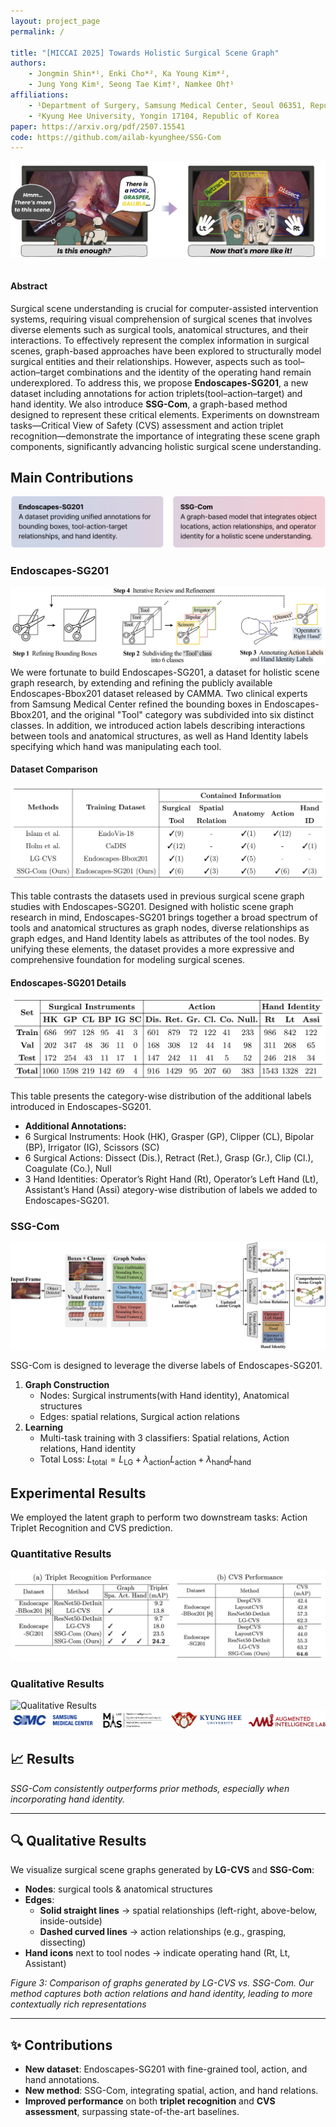 ```yaml
---
layout: project_page
permalink: /

title: "[MICCAI 2025] Towards Holistic Surgical Scene Graph"
authors:
    - Jongmin Shin*¹, Enki Cho*², Ka Young Kim*²,
    - Jung Yong Kim¹, Seong Tae Kim†², Namkee Oh†¹
affiliations:
    - ¹Department of Surgery, Samsung Medical Center, Seoul 06351, Republic of Korea
    - ²Kyung Hee University, Yongin 17104, Republic of Korea
paper: https://arxiv.org/pdf/2507.15541
code: https://github.com/ailab-kyunghee/SSG-Com
---
```



![Illustration](/static/image/1.png)  
<!-- Abstract -->
<div class="columns is-centered has-text-centered">
    <div class="column is-four-fifths">
        <h4 class="abstract-title">Abstract</h4>
        <div class="content has-text-justified">
        Surgical scene understanding is crucial for computer-assisted intervention systems, requiring visual comprehension of surgical scenes that involves diverse elements such as surgical tools, anatomical structures, and their interactions. 
        To effectively represent the complex information in surgical scenes, graph-based approaches have been explored to structurally model surgical entities and their relationships. 
        However, aspects such as tool–action–target combinations and the identity of the operating hand remain underexplored. 
        To address this, we propose <b>Endoscapes-SG201</b>, a new dataset including annotations for action triplets(tool–action–target) and hand identity. 
        We also introduce <b>SSG-Com</b>, a graph-based method designed to represent these critical elements. 
        Experiments on downstream tasks—Critical View of Safety (CVS) assessment and action triplet recognition—demonstrate the importance of integrating these scene graph components, significantly advancing holistic surgical scene understanding. 
        </div>
    </div>
</div>

<div class="is-centered">
  <h2>Main Contributions</h2>
  <div class="is-four-fifths has-text-centered">
    <img src="./static/image/2.png" alt="Key Contribution">
  </div>
  <h3>Endoscapes-SG201</h3>
  <div class="is-four-fifths has-text-centered">
    <img src="./static/image/construction.png">
        <div class="content has-text-justified">
        We were fortunate to build Endoscapes-SG201, a dataset for holistic scene graph research, by extending and refining the publicly available Endoscapes-Bbox201 dataset released by CAMMA. Two clinical experts from Samsung Medical Center refined the bounding boxes in Endoscapes-Bbox201, and the original "Tool" category was subdivided into six distinct classes. In addition, we introduced action labels describing interactions between tools and anatomical structures, as well as Hand Identity labels specifying which hand was manipulating each tool.
        </div>
  </div>
    <h4>Dataset Comparison</h4>
    <div class="is-four-fifths has-text-centered">
    <img src="./static/image/3.png" alt="Dataset Comparison">
    <div class="content has-text-justified">
      <p>
        This table contrasts the datasets used in previous surgical scene graph studies with Endoscapes-SG201. Designed with holistic scene graph research in mind, Endoscapes-SG201 brings together a broad spectrum of tools and anatomical structures as graph nodes, diverse relationships as graph edges, and Hand Identity labels as attributes of the tool nodes. By unifying these elements, the dataset provides a more expressive and comprehensive foundation for modeling surgical scenes.
      </p>
      </div>
      <div class="content has-text-justified">
      <h4>Endoscapes-SG201 Details</h4>
      <img src="./static/image/4.png" alt="Endoscapes-SG201 Dataset Details">
    </div>
  </div>
</div>

This table presents the category-wise distribution of the additional labels introduced in Endoscapes-SG201.

- **Additional Annotations:**
- 6 Surgical Instruments: Hook (HK), Grasper (GP), Clipper (CL), Bipolar (BP), Irrigator (IG), Scissors (SC)
- 6 Surgical Actions: Dissect (Dis.), Retract (Ret.), Grasp (Gr.), Clip (Cl.), Coagulate (Co.), Null
- 3 Hand Identities: Operator’s Right Hand (Rt), Operator’s Left Hand (Lt), Assistant’s Hand (Assi)
ategory-wise distribution of labels we added to Endoscapes-SG201.


<div>
  <div class="is-four-fifths">
    <h3>SSG-Com</h3>
    <img src="./static/image/5.png" alt="SSG-Com Overall Architecture">
  </div>
</div>

SSG-Com is designed to leverage the diverse labels of Endoscapes-SG201.
1. **Graph Construction**  
   - Nodes: Surgical instruments(with Hand identity), Anatomical structures  
   - Edges: spatial relations, Surgical action relations  
2. **Learning**  
   - Multi-task training with 3 classifiers: Spatial relations, Action relations, Hand identity  
   - Total Loss: $L_{\text{total}} = L_{\text{LG}} + \lambda_{\text{action}} L_{\text{action}} + \lambda_{\text{hand}} L_{\text{hand}}$



<div class="is-centered">
  <div class="is-four-fifths">
    <h2>Experimental Results</h2>
        <div class="content has-text-justified">
      <p>
      We employed the latent graph to perform two downstream tasks: Action Triplet Recognition and CVS prediction.
      </p>
    </div>
  </div>

  <div class="is-four-fifths">
    <h3>Quantitative Results</h3>
    <img src="./static/image/6.png" alt="Quantitative Results">
    <div class="content has-text-justified">
      <p>
      </p>
    </div>
    <h3>Qualitative Results</h3>
    <img src="./static/image/7.png" alt="Qualitative Results">
  </div>
</div>



<div class="is-centered">
  <div class="is-four-fifths">
    <img src="./static/image/8.png" alt="Collaborations">
  </div>
</div>




## 📈 Results


*SSG-Com consistently outperforms prior methods, especially when incorporating hand identity.*

---

## 🔍 Qualitative Results
We visualize surgical scene graphs generated by **LG-CVS** and **SSG-Com**:

- **Nodes**: surgical tools & anatomical structures  
- **Edges**:  
  - **Solid straight lines** → spatial relationships (left-right, above-below, inside-outside)  
  - **Dashed curved lines** → action relationships (e.g., grasping, dissecting)  
- **Hand icons** next to tool nodes → indicate operating hand (Rt, Lt, Assistant)

*Figure 3: Comparison of graphs generated by LG-CVS vs. SSG-Com. Our method captures both action relations and hand identity, leading to more contextually rich representations*

---

## ✨ Contributions
- **New dataset**: Endoscapes-SG201 with fine-grained tool, action, and hand annotations.  
- **New method**: SSG-Com, integrating spatial, action, and hand relations.  
- **Improved performance** on both **triplet recognition** and **CVS assessment**, surpassing state-of-the-art baselines.

<!-- --- -->
<!-- 
## 📚 Citation
If you use our work, please cite:

```bibtex
@article{shin2025towards,
  title={Towards Holistic Surgical Scene Graph},
  author={Shin, Jongmin and Cho, Enki and Kim, Ka Young and Kim, Jung Yong and Kim, Seong Tae and Oh, Namkee},
  journal={Medical Image Computing and Computer-Assisted Intervention (MICCAI)},
  year={2025}
} -->
